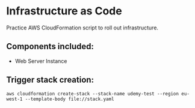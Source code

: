 # Infrastructure as Code

Practice AWS CloudFormation script to roll out infrastructure.

## Components included:

- Web Server Instance

## Trigger stack creation:

``` aws cloudformation create-stack --stack-name udemy-test --region eu-west-1 --template-body file://stack.yaml ```